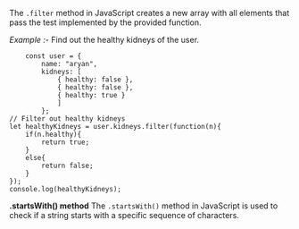 The `.filter` method in JavaScript creates a new array with all elements that pass the test implemented by the provided function.

*Example :-* Find out the healthy kidneys of the user.

		const user = {
			name: "aryan",
		    kidneys: [
		        { healthy: false },
		        { healthy: false },
		        { healthy: true }
			    ]
			};
	// Filter out healthy kidneys
	let healthyKidneys = user.kidneys.filter(function(n){
		if(n.healthy){
			return true;
		}
		else{
			return false;
		}
	});
	console.log(healthyKidneys);


**.startsWith() method**
The `.startsWith()` method in JavaScript is used to check if a string starts with a specific sequence of characters.